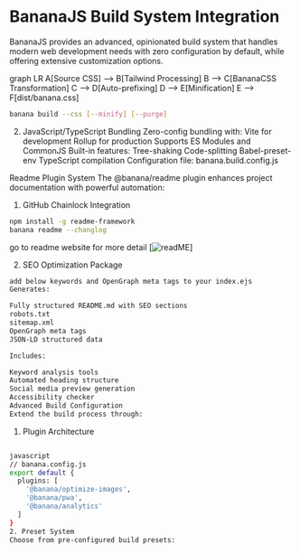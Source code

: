# BananaJS Build System Integration
BananaJS provides an advanced, opinionated build system that handles modern web development needs with zero configuration by default, while offering extensive customization options.


graph LR
A[Source CSS] --> B[Tailwind Processing]
B --> C[BananaCSS Transformation]
C --> D[Auto-prefixing]
D --> E[Minification]
E --> F[dist/banana.css]

```bash
banana build --css [--minify] [--purge]
```

2. JavaScript/TypeScript Bundling
Zero-config bundling with:
Vite for development
Rollup for production
Supports ES Modules and CommonJS
Built-in features:
Tree-shaking
Code-splitting
Babel-preset-env
TypeScript compilation
Configuration file: banana.build.config.js

Readme Plugin System
The @banana/readme plugin enhances project documentation with powerful automation:

1. GitHub Chainlock Integration


```bash
npm install -g readme-framework
banana readme --changlog
```

go to readme website for more detail [![readME](https://readme-framework.org/)]


2. SEO Optimization Package


```bash
add below keywords and OpenGraph meta tags to your index.ejs
Generates:

Fully structured README.md with SEO sections
robots.txt
sitemap.xml
OpenGraph meta tags
JSON-LD structured data

Includes:

Keyword analysis tools
Automated heading structure
Social media preview generation
Accessibility checker
Advanced Build Configuration
Extend the build process through:
```



1. Plugin Architecture
```bash

javascript
// banana.config.js
export default {
  plugins: [
    '@banana/optimize-images',
    '@banana/pwa',
    '@banana/analytics'
  ]
}
2. Preset System
Choose from pre-configured build presets:

```